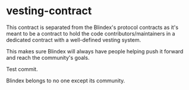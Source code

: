 # vesting-contract

This contract is separated from the Blindex's protocol contracts as it's meant to be a contract to hold the code contributors/maintainers in a dedicated contract with a well-defined vesting system.

This makes sure Blindex will always have people helping push it forward and reach the community's goals.

Test commit.

Blindex belongs to no one except its community.
